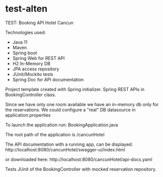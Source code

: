 # test-alten
TEST: Booking API Hotel Cancun

Technologies used:
- Java 11
- Maven
- Spring boot
- Spring Web for REST API
- H2 In-Memory DB
- JPA access repository
- JUnit/Mockito tests
- Spring Doc for API documentation

Project template created with Spring initializer.
Spring REST APIs in BookingController class.

Since we have only one room available we have an in-memory db only
for the reservations. We could configure a "real" DB datasource in application.properties

To launch the application run: BookingApplication.java

The root path of the application is /cancunHotel

The API documentation with a running app, can be displayed:
http://localhost:8080/cancunHotel/swagger-ui/index.html

or downloaded here: http://localhost:8080/cancunHotel/api-docs.yaml

Tests JUnit of the BookingController with mocked reservation repository.